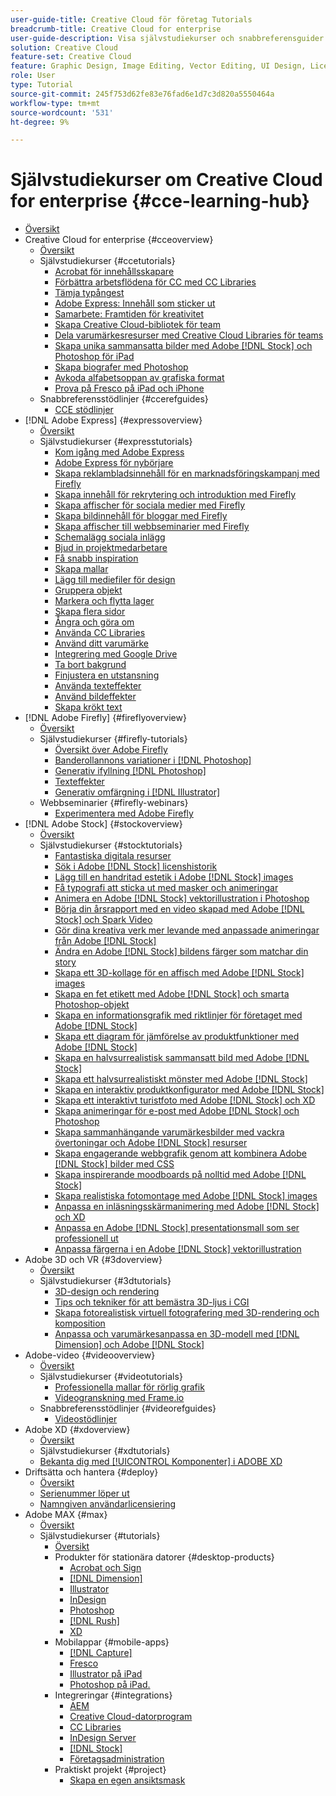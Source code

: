 ```yaml
---
user-guide-title: Creative Cloud för företag Tutorials
breadcrumb-title: Creative Cloud for enterprise
user-guide-description: Visa självstudiekurser och snabbreferensguider med fokus på Creative Cloud för företag
solution: Creative Cloud
feature-set: Creative Cloud
feature: Graphic Design, Image Editing, Vector Editing, UI Design, Licensable Assets, Gen AI, Video Editing, 3D
role: User
type: Tutorial
source-git-commit: 245f753d62fe83e76fad6e1d7c3d820a5550464a
workflow-type: tm+mt
source-wordcount: '531'
ht-degree: 9%

---
```



# Självstudiekurser om Creative Cloud for enterprise {#cce-learning-hub}

+ [Översikt](overview.md)
+ Creative Cloud for enterprise {#cceoverview}
   + [Översikt](cce/overview-cce.md)
   + Självstudiekurser {#ccetutorials}
      + [Acrobat för innehållsskapare](cce/acrobat-content-creators.md)
      + [Förbättra arbetsflödena för CC med CC Libraries](cce/cc-workflows-cc-libraries.md)
      + [Tämja typångest](cce/taming-type-anxiety.md)
      + [Adobe Express: Innehåll som sticker ut](cce/adobe-express-content-that-stands-out.md)
      + [Samarbete: Framtiden för kreativitet](cce/collaboration-the-future-of-creativity.md)
      + [Skapa Creative Cloud-bibliotek för team](cce/ccteamlibraries.md)
      + [Dela varumärkesresurser med Creative Cloud Libraries för teams](cce/sharecclibraries.md)
      + [Skapa unika sammansatta bilder med Adobe [!DNL Stock] och Photoshop för iPad](cce/compositepsipad.md)
      + [Skapa biografer med Photoshop](cce/cinemagraphps.md)
      + [Avkoda alfabetsoppan av grafiska format](cce/alphabetsoup.md)
      + [Prova på Fresco på iPad och iPhone](cce/frescoworkshop.md)
   + Snabbreferensstödlinjer {#ccerefguides}
      + [CCE stödlinjer](quick-reference/overview-ref.md)
+ [!DNL Adobe Express] {#expressoverview}
   + [Översikt](express/overview-express.md)
   + Självstudiekurser {#expresstutorials}
      + [Kom igång med Adobe Express](express/get-started.md)
      + [Adobe Express för nybörjare](express/adobe-express-beginners.md)
      + [Skapa reklambladsinnehåll för en marknadsföringskampanj med Firefly](express/create-local-marketing.md)
      + [Skapa innehåll för rekrytering och introduktion med Firefly](express/create-on-boarding.md)
      + [Skapa affischer för sociala medier med Firefly](express/create-social-posters.md)
      + [Skapa bildinnehåll för bloggar med Firefly](express/create-blog-graphics.md)
      + [Skapa affischer till webbseminarier med Firefly](express/create-webinar-poster.md)
      + [Schemalägg sociala inlägg](express/schedule.md)
      + [Bjud in projektmedarbetare](express/collaborate.md)
      + [Få snabb inspiration](express/get-inspiration.md)
      + [Skapa mallar](express/create-templates.md)
      + [Lägg till mediefiler för design](express/add-design-assets.md)
      + [Gruppera objekt](express/group-objects.md)
      + [Markera och flytta lager](express/layers.md)
      + [Skapa flera sidor](express/multiple-pages.md)
      + [Ångra och göra om](express/undo-redo.md)
      + [Använda CC Libraries](express/cc-libraries.md)
      + [Använd ditt varumärke](express/brand.md)
      + [Integrering med Google Drive](express/google-drive.md)
      + [Ta bort bakgrund](express/remove-background.md)
      + [Finjustera en utstansning](express/refine-cutout.md)
      + [Använda texteffekter](express/text-effects.md)
      + [Använd bildeffekter](express/image-effects.md)
      + [Skapa krökt text](express/create-curved-text.md)
+ [!DNL Adobe Firefly] {#fireflyoverview}
   + [Översikt](firefly/overview-firefly.md)
   + Självstudiekurser {#firefly-tutorials}
      + [Översikt över Adobe Firefly](firefly/overview-of-firefly.md)
      + [Banderollannons variationer i [!DNL Photoshop]](firefly/web-banner-ad.md)
      + [Generativ ifyllning [!DNL Photoshop]](firefly/generative-fill.md)
      + [Texteffekter](firefly/text-effects.md)
      + [Generativ omfärgning i [!DNL Illustrator]](firefly/generative-recolor.md)
   + Webbseminarier {#firefly-webinars}
      + [Experimentera med Adobe Firefly](firefly/webinar-experimenting.md)
+ [!DNL Adobe Stock] {#stockoverview}
   + [Översikt](stock/overview-stock.md)
   + Självstudiekurser {#stocktutorials}
      + [Fantastiska digitala resurser](stock/stunning-digital-assets.md)
      + [Sök i Adobe [!DNL Stock] licenshistorik](stock/searchstock.md)
      + [Lägg till en handritad estetik i Adobe [!DNL Stock] images](stock/handdrawn.md)
      + [Få typografi att sticka ut med masker och animeringar](stock/flairtypography.md)
      + [Animera en Adobe [!DNL Stock] vektorillustration i Photoshop](stock/animatevector.md)
      + [Börja din årsrapport med en video skapad med Adobe [!DNL Stock] och Spark Video](stock/annualreport.md)
      + [Gör dina kreativa verk mer levande med anpassade animeringar från Adobe [!DNL Stock]](stock/customanimations.md)
      + [Ändra en Adobe [!DNL Stock] bildens färger som matchar din story](stock/changecolors.md)
      + [Skapa ett 3D-kollage för en affisch med Adobe [!DNL Stock] images](stock/collage.md)
      + [Skapa en fet etikett med Adobe [!DNL Stock] och smarta Photoshop-objekt](stock/boldlabel.md)
      + [Skapa en informationsgrafik med riktlinjer för företaget med Adobe [!DNL Stock]](stock/infographic.md)
      + [Skapa ett diagram för jämförelse av produktfunktioner med Adobe [!DNL Stock]](stock/featurecomparison.md)
      + [Skapa en halvsurrealistisk sammansatt bild med Adobe [!DNL Stock]](stock/surrealcomposite.md)
      + [Skapa ett halvsurrealistiskt mönster med Adobe [!DNL Stock]](stock/surrealpattern.md)
      + [Skapa en interaktiv produktkonfigurator med Adobe [!DNL Stock]](stock/productconfigurator.md)
      + [Skapa ett interaktivt turistfoto med Adobe [!DNL Stock] och XD](stock/interactivetourismphoto.md)
      + [Skapa animeringar för e-post med Adobe [!DNL Stock] och Photoshop](stock/animationemail.md)
      + [Skapa sammanhängande varumärkesbilder med vackra övertoningar och Adobe [!DNL Stock] resurser](stock/brandgradients.md)
      + [Skapa engagerande webbgrafik genom att kombinera Adobe [!DNL Stock] bilder med CSS](stock/webgraphics.md)
      + [Skapa inspirerande moodboards på nolltid med Adobe [!DNL Stock]](stock/moodboard.md)
      + [Skapa realistiska fotomontage med Adobe [!DNL Stock] images](stock/realisticcomposite.md)
      + [Anpassa en inläsningsskärmanimering med Adobe [!DNL Stock] och XD](stock/loadingscreen.md)
      + [Anpassa en Adobe [!DNL Stock] presentationsmall som ser professionell ut](stock/presentationtemplate.md)
      + [Anpassa färgerna i en Adobe [!DNL Stock] vektorillustration](stock/customizecolors.md)
+ Adobe 3D och VR {#3doverview}
   + [Översikt](3di/overview-3di.md)
   + Självstudiekurser {#3dtutorials}
      + [3D-design och rendering](3di/substance-3d-stager.md)
      + [Tips och tekniker för att bemästra 3D-ljus i CGI](3di/mastering3dlighting.md)
      + [Skapa fotorealistisk virtuell fotografering med 3D-rendering och komposition](3di/photorealistic.md)
      + [Anpassa och varumärkesanpassa en 3D-modell med [!DNL Dimension] och Adobe [!DNL Stock]](3di/3ddimensionstock.md)
+ Adobe-video {#videooverview}
   + [Översikt](dva/overview-dva.md)
   + Självstudiekurser {#videotutorials}
      + [Professionella mallar för rörlig grafik](dva/motion-graphics-templates.md)
      + [Videogranskning med Frame.io](dva/video-review-frame-io.md)
   + Snabbreferensstödlinjer {#videorefguides}
      + [Videostödlinjer](dva/overview-dva-ref.md)
+ Adobe XD {#xdoverview}
   + [Översikt](xd/overview-xd.md)
   + Självstudiekurser {#xdtutorials}
   + [Bekanta dig med [!UICONTROL Komponenter] i ADOBE XD](xd/components.md)
+ Driftsätta och hantera {#deploy}
   + [Översikt](deploy/overview-deploy.md)
   + [Serienummer löper ut](deploy/cceserial.md)
   + [Namngiven användarlicensiering](deploy/nameduserlicensing.md)
+ Adobe MAX {#max}
   + [Översikt](max/overview-max.md)
   + Självstudiekurser {#tutorials}
      + [Översikt](max/maxtutorials.md)
      + Produkter för stationära datorer {#desktop-products}
         + [Acrobat och Sign](max/acrobat-sign.md)
         + [[!DNL Dimension]](max/dimension.md)
         + [Illustrator](max/illustrator.md)
         + [InDesign](max/indesign.md)
         + [Photoshop](max/photoshop.md)
         + [[!DNL Rush]](max/rush.md)
         + [XD](max/xd.md)
      + Mobilappar {#mobile-apps}
         + [[!DNL Capture]](max/capture.md)
         + [Fresco](max/fresco.md)
         + [Illustrator på iPad](max/illustratoripad.md)
         + [Photoshop på iPad.](max/photoshopipad.md)
      + Integreringar {#integrations}
         + [AEM](max/aem.md)
         + [Creative Cloud-datorprogram](max/creativeclouddesktopapp.md)
         + [CC Libraries](max/cclibraries.md)
         + [InDesign Server](max/indesignserver.md)
         + [[!DNL Stock]](max/stock.md)
         + [Företagsadministration](max/enterprise.md)
      + Praktiskt projekt {#project}
         + [Skapa en egen ansiktsmask](max/handsonproject.md)